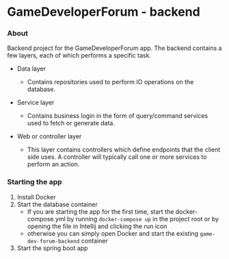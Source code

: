 # GameDeveloperForum - backend

### About

Backend project for the GameDeveloperForum app. The backend contains a few layers, each of which performs a specific task.

- Data layer
    - Contains repositories used to perform IO operations on the database.

- Service layer
  - Contains business login in the form of query/command services used to fetch or generate data.

- Web or controller layer
  - This layer contains controllers which define endpoints that the client side uses. A controller will typically call
  one or more services to perform an action.

### Starting the app

1. Install Docker
2. Start the database container
   - If you are starting the app for the first time, start the docker-compose.yml by running `docker-compose up` in the project root or by opening the file in Intellij
   and clicking the run icon
    - otherwise you can simply open Docker and start the existing `game-dev-forum-backend` container
3. Start the spring boot app